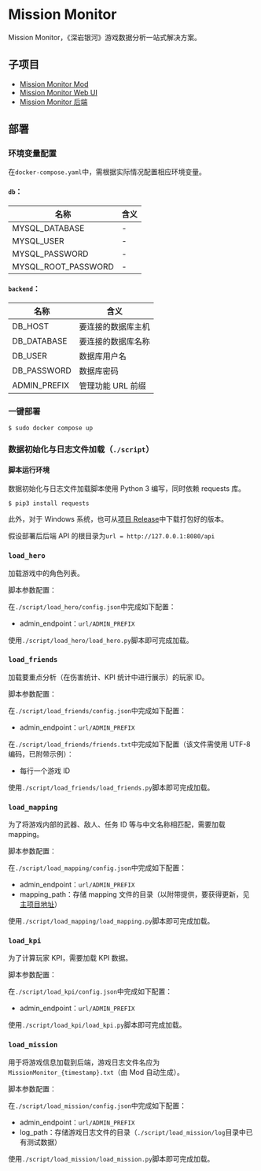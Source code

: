 # Mission Monitor

Mission Monitor，《深岩银河》游戏数据分析一站式解决方案。

## 子项目

- [Mission Monitor Mod](https://github.com/saitewasreset/DRG_MissionMonitor-mod)
- [Mission Monitor Web UI](https://github.com/saitewasreset/DRG_MissionMonitor-webui)
- [Mission Monitor 后端](https://github.com/saitewasreset/DRG_MissionMonitor-backend)

## 部署

### 环境变量配置

在`docker-compose.yaml`中，需根据实际情况配置相应环境变量。

#### `db`：

| 名称                | 含义 |
| ------------------- | ---- |
| MYSQL_DATABASE      | -    |
| MYSQL_USER          | -    |
| MYSQL_PASSWORD      | -    |
| MYSQL_ROOT_PASSWORD | -    |

#### `backend`：

| 名称         | 含义               |
| ------------ | ------------------ |
| DB_HOST      | 要连接的数据库主机 |
| DB_DATABASE  | 要连接的数据库名称 |
| DB_USER      | 数据库用户名       |
| DB_PASSWORD  | 数据库密码         |
| ADMIN_PREFIX | 管理功能 URL 前缀  |

### 一键部署

`$ sudo docker compose up`

### 数据初始化与日志文件加载（`./script`）

#### 脚本运行环境

数据初始化与日志文件加载脚本使用 Python 3 编写，同时依赖 requests 库。

```shell
$ pip3 install requests
```

此外，对于 Windows 系统，也可从[项目 Release](https://github.com/saitewasreset/DRG_MissionMonitor/releases)中下载打包好的版本。

假设部署后后端 API 的根目录为`url = http://127.0.0.1:8080/api`

### `load_hero`

加载游戏中的角色列表。

脚本参数配置：

在`./script/load_hero/config.json`中完成如下配置：

- admin_endpoint：`url/ADMIN_PREFIX`

使用`./script/load_hero/load_hero.py`脚本即可完成加载。

### `load_friends`

加载要重点分析（在伤害统计、KPI 统计中进行展示）的玩家 ID。

脚本参数配置：

在`./script/load_friends/config.json`中完成如下配置：

- admin_endpoint：`url/ADMIN_PREFIX`

在`./script/load_friends/friends.txt`中完成如下配置（该文件需使用 UTF-8 编码，已附带示例）：

- 每行一个游戏 ID

使用`./script/load_friends/load_friends.py`脚本即可完成加载。

### `load_mapping`

为了将游戏内部的武器、敌人、任务 ID 等与中文名称相匹配，需要加载 mapping。

脚本参数配置：

在`./script/load_mapping/config.json`中完成如下配置：

- admin_endpoint：`url/ADMIN_PREFIX`
- mapping_path：存储 mapping 文件的目录（以附带提供，要获得更新，见[主项目地址](https://github.com/saitewasreset/DRG_MissionMonitor)）

使用`./script/load_mapping/load_mapping.py`脚本即可完成加载。

### `load_kpi`

为了计算玩家 KPI，需要加载 KPI 数据。

脚本参数配置：

在`./script/load_kpi/config.json`中完成如下配置：

- admin_endpoint：`url/ADMIN_PREFIX`

使用`./script/load_kpi/load_kpi.py`脚本即可完成加载。

### `load_mission`

用于将游戏信息加载到后端，游戏日志文件名应为`MissionMonitor_{timestamp}.txt`（由 Mod 自动生成）。

脚本参数配置：

在`./script/load_mission/config.json`中完成如下配置：

- admin_endpoint：`url/ADMIN_PREFIX`
- log_path：存储游戏日志文件的目录（`./script/load_mission/log`目录中已有测试数据）

使用`./script/load_mission/load_mission.py`脚本即可完成加载。
